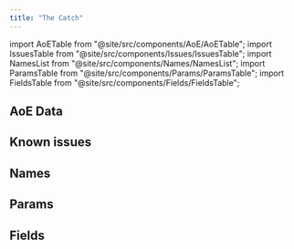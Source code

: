 ```yaml
---
title: "The Catch"
---
```


import AoETable from "@site/src/components/AoE/AoETable";
import IssuesTable from "@site/src/components/Issues/IssuesTable";
import NamesList from "@site/src/components/Names/NamesList";
import ParamsTable from "@site/src/components/Params/ParamsTable";
import FieldsTable from "@site/src/components/Fields/FieldsTable";

## AoE Data

<AoETable item_key="thecatch" data_src="weapon" />

## Known issues

<IssuesTable item_key="thecatch" data_src="weapon" />

## Names

<NamesList item_key="thecatch" data_src="weapon" />

## Params

<ParamsTable item_key="thecatch" data_src="weapon" />

## Fields

<FieldsTable item_key="thecatch" data_src="weapon" />
